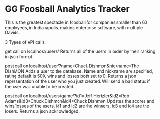 # GG Foosball Analytics Tracker

This is the greatest spectacle in foosball for companies smaller than 60 employees, in Indianapolis, making enterprise software, with multiple Davids.

3 Types of API calls:

get call on localhost/users/
	Returns all of the users in order by their ranking in json format.

post call on localhost/user/?name=Chuck Dishmon&nickname=The DishMON
	Adds a user to the database. Name and nickname are specified, rating default is 500, wins and losses both set to 0.
	Returns a json representation of the user who you just created. Will send a bad status if the user was unable to be created.

post call on localhost/users/game/?id1=Jeff Hertzler&id2=Rob Adams&id3=Chuck Dishmon&id4=Chuck Dishmon
	Updates the scores and wins/losses of the users. id1 and id2 are the winners, id3 and id4 are the losers.
	Returns a json acknowledged.
